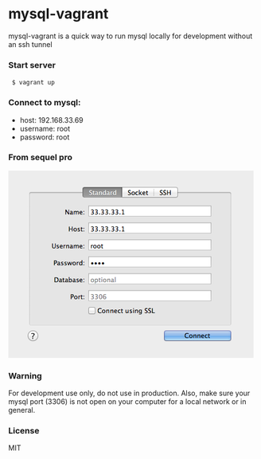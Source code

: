 # mysql-vagrant

mysql-vagrant is a quick way to run mysql locally for development without an ssh tunnel

### Start server

     $ vagrant up

### Connect to mysql:

- host: 192.168.33.69
- username: root
- password: root

### From sequel pro

<img src="sequel-pro.png"/>

### Warning

For development use only, do not use in production.
Also, make sure your mysql port (3306) is not open on your computer for a local network or in general.

### License

MIT
